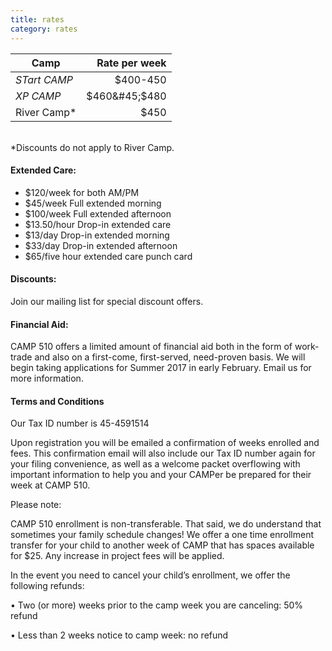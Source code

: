 ```yaml
---
title: rates
category: rates
---
```


| Camp | Rate per week |
| ---- | ------------: |
| _STart CAMP_ |$400-450 |
|_XP CAMP_ | $460&#45;$480 |
| River Camp&#42; | $450 |


<br>&#42;Discounts do not apply to River Camp.

#### __Extended Care:__

   * $120/week for both AM/PM
   * $45/week Full extended morning
   * $100/week Full extended afternoon
   * $13.50/hour Drop-in extended care
   * $13/day Drop-in extended morning
   * $33/day Drop-in extended afternoon
   * $65/five hour extended care punch card

#### __Discounts:__

Join our mailing list for special discount offers.


#### __Financial Aid:__

CAMP 510 offers a limited amount of financial aid both in the form of work-trade and also on a first-come, first-served, need-proven basis. We will begin taking applications for Summer 2017 in early February. Email us for more information.

#### __Terms and Conditions__

Our Tax ID number is 45-4591514

Upon registration you will be emailed a confirmation of weeks enrolled and fees. This confirmation email will also include our Tax ID number again for your filing convenience, as well as a welcome packet overflowing with important information to help you and your CAMPer be prepared for their week at CAMP 510.

Please note:

CAMP 510 enrollment is non-transferable.
	That said, we do understand that sometimes your family schedule changes! We offer a one time enrollment transfer for your child to another week of CAMP that has spaces available for $25. Any increase in project fees will be applied.

In the event you need to cancel your child’s enrollment, we offer the following refunds:

• Two (or more) weeks prior to the camp week you are canceling: 50% refund

• Less than 2 weeks notice to camp week: no refund
